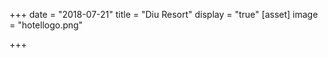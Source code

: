 +++
date = "2018-07-21"
title = "Diu Resort"
display = "true"
[asset]
image =  "hotellogo.png"

+++
